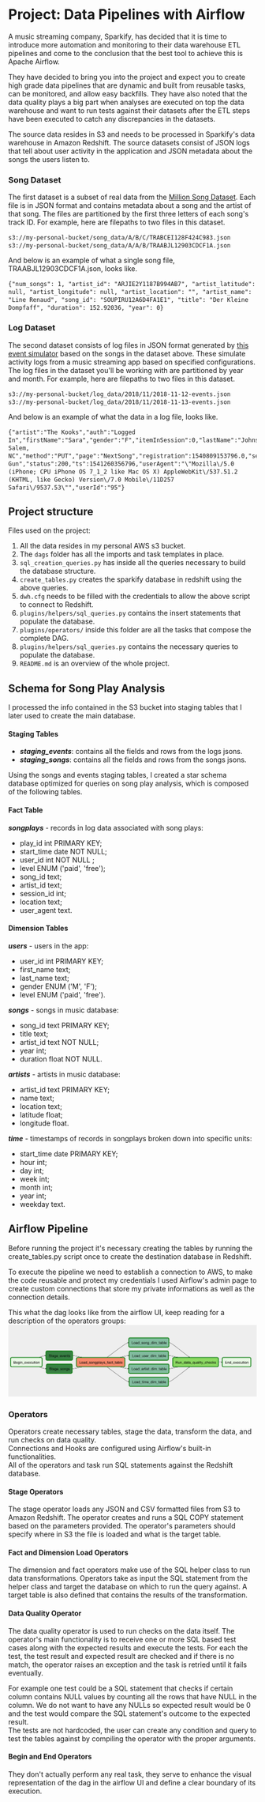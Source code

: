 # Project: Data Pipelines with Airflow
A music streaming company, Sparkify, has decided that it is time to introduce more automation and monitoring to their data warehouse ETL pipelines and come to the conclusion that the best tool to achieve this is Apache Airflow.

They have decided to bring you into the project and expect you to create high grade data pipelines that are dynamic and built from reusable tasks, can be monitored, and allow easy backfills. They have also noted that the data quality plays a big part when analyses are executed on top the data warehouse and want to run tests against their datasets after the ETL steps have been executed to catch any discrepancies in the datasets.

The source data resides in S3 and needs to be processed in Sparkify's data warehouse in Amazon Redshift. The source datasets consist of JSON logs that tell about user activity in the application and JSON metadata about the songs the users listen to.

### Song Dataset

The first dataset is a subset of real data from the [Million Song Dataset](https://labrosa.ee.columbia.edu/millionsong/). Each file is in JSON format and contains metadata about a song and the artist of that song. The files are partitioned by the first three letters of each song's track ID. For example, here are filepaths to two files in this dataset.

```
s3://my-personal-bucket/song_data/A/B/C/TRABCEI128F424C983.json
s3://my-personal-bucket/song_data/A/A/B/TRAABJL12903CDCF1A.json
```

And below is an example of what a single song file, TRAABJL12903CDCF1A.json, looks like.

```
{"num_songs": 1, "artist_id": "ARJIE2Y1187B994AB7", "artist_latitude": null, "artist_longitude": null, "artist_location": "", "artist_name": "Line Renaud", "song_id": "SOUPIRU12A6D4FA1E1", "title": "Der Kleine Dompfaff", "duration": 152.92036, "year": 0}
```

### Log Dataset

The second dataset consists of log files in JSON format generated by [this event simulator](https://github.com/Interana/eventsim) based on the songs in the dataset above. These simulate activity logs from a music streaming app based on specified configurations.  
The log files in the dataset you'll be working with are partitioned by year and month. For example, here are filepaths to two files in this dataset.

```
s3://my-personal-bucket/log_data/2018/11/2018-11-12-events.json
s3://my-personal-bucket/log_data/2018/11/2018-11-13-events.json
```
And below is an example of what the data in a log file, looks like.

```
{"artist":"The Kooks","auth":"Logged In","firstName":"Sara","gender":"F","itemInSession":0,"lastName":"Johnson","length":132.25751,"level":"paid","location":"Winston-Salem, NC","method":"PUT","page":"NextSong","registration":1540809153796.0,"sessionId":152,"song":"Eddie's Gun","status":200,"ts":1541260356796,"userAgent":"\"Mozilla\/5.0 (iPhone; CPU iPhone OS 7_1_2 like Mac OS X) AppleWebKit\/537.51.2 (KHTML, like Gecko) Version\/7.0 Mobile\/11D257 Safari\/9537.53\"","userId":"95"}
```

## Project structure

Files used on the project:

1. All the data resides in my personal AWS s3 bucket.
1. The `dags` folder has all the imports and task templates in place.
1. `sql_creation_queries.py` has inside all the queries necessary to build the database structure.
1. `create_tables.py` creates the sparkify database in redshift using the above queries.
1. `dwh.cfg` needs to be filled with the credentials to allow the above script to connect to Redshift.
1. `plugins/helpers/sql_queries.py` contains the insert statements that populate the database.
1. `plugins/operators/` inside this folder are all the tasks that compose the complete DAG.
1. `plugins/helpers/sql_queries.py` contains the necessary queries to populate the database.
1. `README.md` is an overview of the whole project.

## Schema for Song Play Analysis

I processed the info contained in the S3 bucket into staging tables that I later used to create the main database.

#### Staging Tables

- ***staging_events***: contains all the fields and rows from the logs jsons.
- ***staging_songs***: contains all the fields and rows from the songs jsons.

Using the songs and events staging tables, I created a star schema database optimized for queries on song play analysis, which is composed of the following tables.

#### Fact Table

***songplays*** - records in log data associated with song plays:
- play_id int PRIMARY KEY;
- start_time date NOT NULL;
- user_id int NOT NULL ;
- level ENUM ('paid', 'free');
- song_id text;
- artist_id text;
- session_id int;
- location text;
- user_agent text.

#### Dimension Tables

***users*** - users in the app:
- user_id int PRIMARY KEY;
- first_name text;
- last_name text;
- gender ENUM ('M', 'F');
- level ENUM ('paid', 'free').

***songs*** - songs in music database:
- song_id text PRIMARY KEY;
- title text;
- artist_id text NOT NULL;
- year int;
- duration float NOT NULL.

***artists*** - artists in music database:
- artist_id text PRIMARY KEY;
- name text;
- location text;
- latitude float;
- longitude float.

***time*** - timestamps of records in songplays broken down into specific units:
- start_time date PRIMARY KEY;
- hour int;
- day int;
- week int;
- month int;
- year int;
- weekday text.

## Airflow Pipeline

Before running the project it's necessary creating the tables by running the create_tables.py script once to create the destination database in Redshift.

To execute the pipeline we need to establish a connection to AWS, to make the code reusable and protect my credentials I used Airflow's admin page to create custom connections that store my private informations as well as the connection details.

This what the dag looks like from the airflow UI, keep reading for a description of the operators groups:
![dag](example-dag.png)

### Operators
Operators create necessary tables, stage the data, transform the data, and run checks on data quality.  
Connections and Hooks are configured using Airflow's built-in functionalities.  
All of the operators and task run SQL statements against the Redshift database.  

#### Stage Operators

The stage operator loads any JSON and CSV formatted files from S3 to Amazon Redshift. The operator creates and runs a SQL COPY statement based on the parameters provided. The operator's parameters should specify where in S3 the file is loaded and what is the target table.

#### Fact and Dimension Load Operators

The dimension and fact operators make use of the SQL helper class to run data transformations. Operators take as input the SQL statement from the helper class and target the database on which to run the query against. A target table is also defined that contains the results of the transformation.

#### Data Quality Operator

The data quality operator is used to run checks on the data itself. The operator's main functionality is to receive one or more SQL based test cases along with the expected results and execute the tests. For each the test, the test result and expected result are checked and if there is no match, the operator raises an exception and the task is retried until it fails eventually.

For example one test could be a SQL statement that checks if certain column contains NULL values by counting all the rows that have NULL in the column. We do not want to have any NULLs so expected result would be 0 and the test would compare the SQL statement's outcome to the expected result.  
The tests are not hardcoded, the user can create any condition and query to test the tables against by compiling the operator with the proper arguments.

#### Begin and End Operators

They don't actually perform any real task, they serve to enhance the visual representation of the dag in the airflow UI and define a clear boundary of its execution.
